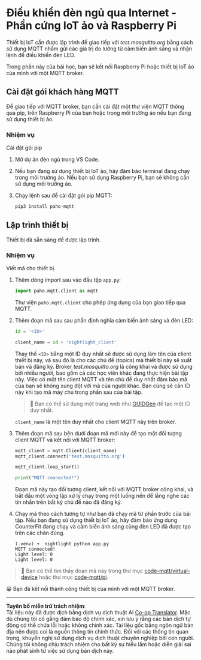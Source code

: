 <!--
CO_OP_TRANSLATOR_METADATA:
{
  "original_hash": "90fb93446e03c38f3c0e4009c2471906",
  "translation_date": "2025-08-28T00:27:11+00:00",
  "source_file": "1-getting-started/lessons/4-connect-internet/single-board-computer-mqtt.md",
  "language_code": "vi"
}
-->
# Điều khiển đèn ngủ qua Internet - Phần cứng IoT ảo và Raspberry Pi

Thiết bị IoT cần được lập trình để giao tiếp với *test.mosquitto.org* bằng cách sử dụng MQTT nhằm gửi các giá trị đo lường từ cảm biến ánh sáng và nhận lệnh để điều khiển đèn LED.

Trong phần này của bài học, bạn sẽ kết nối Raspberry Pi hoặc thiết bị IoT ảo của mình với một MQTT broker.

## Cài đặt gói khách hàng MQTT

Để giao tiếp với MQTT broker, bạn cần cài đặt một thư viện MQTT thông qua pip, trên Raspberry Pi của bạn hoặc trong môi trường ảo nếu bạn đang sử dụng thiết bị ảo.

### Nhiệm vụ

Cài đặt gói pip

1. Mở dự án đèn ngủ trong VS Code.

1. Nếu bạn đang sử dụng thiết bị IoT ảo, hãy đảm bảo terminal đang chạy trong môi trường ảo. Nếu bạn sử dụng Raspberry Pi, bạn sẽ không cần sử dụng môi trường ảo.

1. Chạy lệnh sau để cài đặt gói pip MQTT:

    ```sh
    pip3 install paho-mqtt
    ```

## Lập trình thiết bị

Thiết bị đã sẵn sàng để được lập trình.

### Nhiệm vụ

Viết mã cho thiết bị.

1. Thêm dòng import sau vào đầu tệp `app.py`:

    ```python
    import paho.mqtt.client as mqtt
    ```

    Thư viện `paho.mqtt.client` cho phép ứng dụng của bạn giao tiếp qua MQTT.

1. Thêm đoạn mã sau sau phần định nghĩa cảm biến ánh sáng và đèn LED:

    ```python
    id = '<ID>'

    client_name = id + 'nightlight_client'
    ```

    Thay thế `<ID>` bằng một ID duy nhất sẽ được sử dụng làm tên của client thiết bị này, và sau đó là cho các chủ đề (topics) mà thiết bị này sẽ xuất bản và đăng ký. Broker *test.mosquitto.org* là công khai và được sử dụng bởi nhiều người, bao gồm cả các học viên khác đang thực hiện bài tập này. Việc có một tên client MQTT và tên chủ đề duy nhất đảm bảo mã của bạn sẽ không xung đột với mã của người khác. Bạn cũng sẽ cần ID này khi tạo mã máy chủ trong phần sau của bài tập.

    > 💁 Bạn có thể sử dụng một trang web như [GUIDGen](https://www.guidgen.com) để tạo một ID duy nhất.

    `client_name` là một tên duy nhất cho client MQTT này trên broker.

1. Thêm đoạn mã sau bên dưới đoạn mã mới này để tạo một đối tượng client MQTT và kết nối với MQTT broker:

    ```python
    mqtt_client = mqtt.Client(client_name)
    mqtt_client.connect('test.mosquitto.org')
    
    mqtt_client.loop_start()

    print("MQTT connected!")
    ```

    Đoạn mã này tạo đối tượng client, kết nối với MQTT broker công khai, và bắt đầu một vòng lặp xử lý chạy trong một luồng nền để lắng nghe các tin nhắn trên bất kỳ chủ đề nào đã đăng ký.

1. Chạy mã theo cách tương tự như bạn đã chạy mã từ phần trước của bài tập. Nếu bạn đang sử dụng thiết bị IoT ảo, hãy đảm bảo ứng dụng CounterFit đang chạy và cảm biến ánh sáng cùng đèn LED đã được tạo trên các chân đúng.

    ```output
    (.venv) ➜  nightlight python app.py 
    MQTT connected!
    Light level: 0
    Light level: 0
    ```

> 💁 Bạn có thể tìm thấy đoạn mã này trong thư mục [code-mqtt/virtual-device](../../../../../1-getting-started/lessons/4-connect-internet/code-mqtt/virtual-device) hoặc thư mục [code-mqtt/pi](../../../../../1-getting-started/lessons/4-connect-internet/code-mqtt/pi).

😀 Bạn đã kết nối thành công thiết bị của mình với một MQTT broker.

---

**Tuyên bố miễn trừ trách nhiệm**:  
Tài liệu này đã được dịch bằng dịch vụ dịch thuật AI [Co-op Translator](https://github.com/Azure/co-op-translator). Mặc dù chúng tôi cố gắng đảm bảo độ chính xác, xin lưu ý rằng các bản dịch tự động có thể chứa lỗi hoặc không chính xác. Tài liệu gốc bằng ngôn ngữ bản địa nên được coi là nguồn thông tin chính thức. Đối với các thông tin quan trọng, khuyến nghị sử dụng dịch vụ dịch thuật chuyên nghiệp bởi con người. Chúng tôi không chịu trách nhiệm cho bất kỳ sự hiểu lầm hoặc diễn giải sai nào phát sinh từ việc sử dụng bản dịch này.